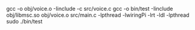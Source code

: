 gcc -o obj/voice.o -Iinclude -c src/voice.c
gcc -o bin/test -Iinclude obj/libmsc.so obj/voice.o src/main.c -lpthread -lwiringPi -lrt -ldl -lpthread 
 sudo ./bin/test
 
